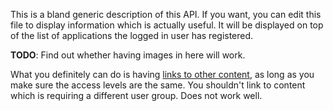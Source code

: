 This is a bland generic description of this API. If you want, you can edit this file to display information which is actually useful. It will be displayed on top of the list of applications the logged in user has registered.

**TODO**: Find out whether having images in here will work.

What you definitely can do is having [links to other content](/content/example), as long as you make sure the access levels are the same. You shouldn't link to content which is requiring a different user group. Does not work well.